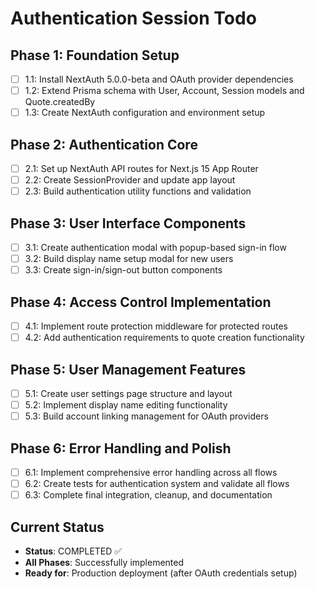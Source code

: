 # Authentication Session Todo

## Phase 1: Foundation Setup
- [ ] 1.1: Install NextAuth 5.0.0-beta and OAuth provider dependencies
- [ ] 1.2: Extend Prisma schema with User, Account, Session models and Quote.createdBy
- [ ] 1.3: Create NextAuth configuration and environment setup

## Phase 2: Authentication Core  
- [ ] 2.1: Set up NextAuth API routes for Next.js 15 App Router
- [ ] 2.2: Create SessionProvider and update app layout
- [ ] 2.3: Build authentication utility functions and validation

## Phase 3: User Interface Components
- [ ] 3.1: Create authentication modal with popup-based sign-in flow
- [ ] 3.2: Build display name setup modal for new users
- [ ] 3.3: Create sign-in/sign-out button components

## Phase 4: Access Control Implementation
- [ ] 4.1: Implement route protection middleware for protected routes
- [ ] 4.2: Add authentication requirements to quote creation functionality

## Phase 5: User Management Features
- [ ] 5.1: Create user settings page structure and layout
- [ ] 5.2: Implement display name editing functionality
- [ ] 5.3: Build account linking management for OAuth providers

## Phase 6: Error Handling and Polish
- [ ] 6.1: Implement comprehensive error handling across all flows
- [ ] 6.2: Create tests for authentication system and validate all flows
- [ ] 6.3: Complete final integration, cleanup, and documentation

## Current Status
- **Status**: COMPLETED ✅
- **All Phases**: Successfully implemented
- **Ready for**: Production deployment (after OAuth credentials setup)